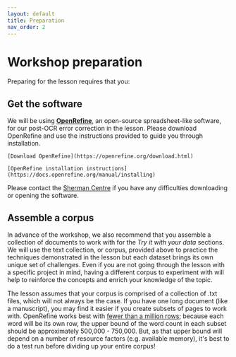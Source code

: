 ```yaml
---
layout: default
title: Preparation
nav_order: 2
---
```


<!-- Edit the content below for the workshop in question. Once you're ready to publish, remove the comment characters e.g. "<!--" at the start and end -->

# Workshop preparation 

Preparing for the lesson requires that you:

<!--
## Get the data

The collection of documents we are working with in the lesson were scanned from paper copies and then processed through optical character recognition (OCR) to transform the image into text data. If you would like to read more about how OCR works, read …. 

OCR output is rarely free of errors. The OCR engine may misinterpret characters, even with scanned documents.  The error rate increases when working with handwritten documents that are hand-written, have low contrast between foreground text or are in languages with less robust OCR support (read more at [behind the interface]). 

-->

## Get the software
We will be using [**OpenRefine**](https://www.openrefine.org/), an open-source spreadsheet-like software, for our post-OCR error correction in the lesson. Please download OpenRefine and use the instructions provided to guide you through installation.

    [Download OpenRefine](https://openrefine.org/download.html)

    [OpenRefine installation instructions](https://docs.openrefine.org/manual/installing)

Please contact the [Sherman Centre](mailto:scds@mcmaster.ca) if you have any difficulties downloading or opening the software.

## Assemble a corpus

In advance of the workshop, we also recommend that you assemble a collection of documents to work with for the *Try it with your data* sections. We will use the text collection, or corpus, provided above to practice the techniques demonstrated in the lesson but each dataset brings its own unique set of challenges. Even if you are not going through the lesson with a specific project in mind, having a different corpus to experiment with will help to reinforce the concepts and enrich your knowledge of the topic.

<!--
Before applying optical character recognition (OCR), you may wish to optimize the quality of your image as will result . Preventing errors earlier in the workflow will save considerable labour later in the .
The lesson uses text files (.txt file extension)
-->

The lesson assumes that your corpus is comprised of a collection of .txt files, which will not always be the case. If you have one long document (like a manuscript), you may find it easier if you create subsets of pages to work with. OpenRefine works best with [fewer than a million rows](https://groups.google.com/g/openrefine/c/-loChQe4CNg/m/eroRAq9_BwAJ); because each word will be its own row, the upper bound of the word count in each subset should be approximately 500,000 - 750,000. But, as that upper bound will depend on a number of resource factors (e.g. available memory), it's best to do a test run before dividing up your entire corpus!


